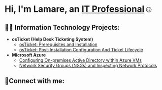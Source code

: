 <h1>Hi, I'm Lamare, an <a href="[https://www.linkedin.com/in/lamare-martin-abb0a3b6]">IT Professional</a>☺</h1>

<h2>👨‍💻 Information Technology Projects:</h2>

- <b>osTicket (Help Desk Ticketing System)</b>
  - [osTicket: Prerequisites and Installation](https://github.com/LamareMartin98/osticket-prereqs)
  - [osTicket: Post-Installation Configuration And Ticket Lifecycle](https://github.com/LamareMartin98/post-install-config)
- <b>Microsoft Azure</b>
  - [Configuring On-premises Active Directory within Azure VMs](https://github.com/LamareMartin98/configure-ad)
  - [Network Security Groups (NSGs) and Inspecting Network Protocols](https://github.com/LamareMartin98/azure-network-protocols)

<h2>🤳Connect with me:</h2>

[linkedin]: https://linkedin.com/in/lamare-martin98
